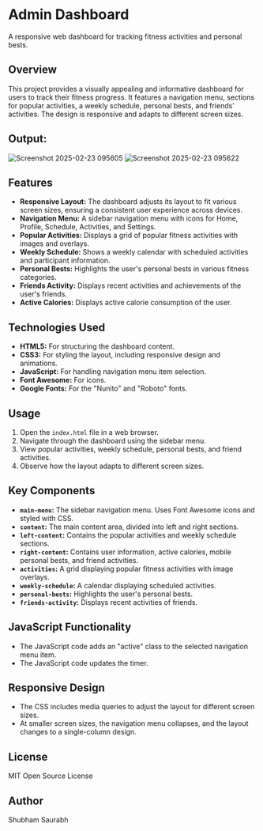 # Admin Dashboard

A responsive web dashboard for tracking fitness activities and personal bests.

## Overview

This project provides a visually appealing and informative dashboard for users to track their fitness progress.  It features a navigation menu, sections for popular activities, a weekly schedule, personal bests, and friends' activities.  The design is responsive and adapts to different screen sizes.

## Output:

![Screenshot 2025-02-23 095605](https://github.com/user-attachments/assets/58712d6b-062c-4379-a78c-ad61c67c1cc6)
![Screenshot 2025-02-23 095622](https://github.com/user-attachments/assets/b8e87f78-d18d-4cea-be41-267b9a53fdc2)

## Features

*   **Responsive Layout:** The dashboard adjusts its layout to fit various screen sizes, ensuring a consistent user experience across devices.
*   **Navigation Menu:** A sidebar navigation menu with icons for Home, Profile, Schedule, Activities, and Settings.
*   **Popular Activities:** Displays a grid of popular fitness activities with images and overlays.
*   **Weekly Schedule:** Shows a weekly calendar with scheduled activities and participant information.
*   **Personal Bests:** Highlights the user's personal bests in various fitness categories.
*   **Friends Activity:**  Displays recent activities and achievements of the user's friends.
*	**Active Calories:** Displays active calorie consumption of the user.

## Technologies Used

*   **HTML5:** For structuring the dashboard content.
*   **CSS3:** For styling the layout, including responsive design and animations.
*   **JavaScript:**  For handling navigation menu item selection.
*   **Font Awesome:** For icons.
*   **Google Fonts:** For the "Nunito" and "Roboto" fonts.

## Usage

1.  Open the `index.html` file in a web browser.
2.  Navigate through the dashboard using the sidebar menu.
3.  View popular activities, weekly schedule, personal bests, and friend activities.
4.  Observe how the layout adapts to different screen sizes.

## Key Components

*   **`main-menu`:** The sidebar navigation menu.  Uses Font Awesome icons and styled with CSS.
*   **`content`:** The main content area, divided into left and right sections.
*   **`left-content`:** Contains the popular activities and weekly schedule sections.
*   **`right-content`:**  Contains user information, active calories, mobile personal bests, and friend activities.
*   **`activities`:** A grid displaying popular fitness activities with image overlays.
*   **`weekly-schedule`:** A calendar displaying scheduled activities.
*   **`personal-bests`:**  Highlights the user's personal bests.
*   **`friends-activity`:** Displays recent activities of friends.

## JavaScript Functionality

*   The JavaScript code adds an "active" class to the selected navigation menu item.
*   The JavaScript code updates the timer.

## Responsive Design

*   The CSS includes media queries to adjust the layout for different screen sizes.
*   At smaller screen sizes, the navigation menu collapses, and the layout changes to a single-column design.

## License

MIT Open Source License

## Author

Shubham Saurabh
